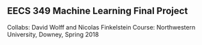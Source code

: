 ## EECS 349 Machine Learning Final Project
Collabs: David Wolff and Nicolas Finkelstein
Course: Northwestern University, Downey, Spring 2018
